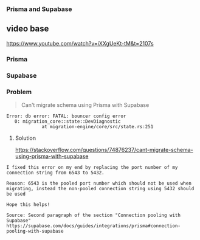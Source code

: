 ### Prisma and Supabase

## video base

https://www.youtube.com/watch?v=iXXgUeKt-tM&t=2107s

### Prisma

### Supabase

### Problem

> Can't migrate schema using Prisma with Supabase

```code
Error: db error: FATAL: bouncer config error
   0: migration_core::state::DevDiagnostic
             at migration-engine/core/src/state.rs:251

```

1. Solution

   https://stackoverflow.com/questions/74876237/cant-migrate-schema-using-prisma-with-supabase

```text
I fixed this error on my end by replacing the port number of my connection string from 6543 to 5432.

Reason: 6543 is the pooled port number which should not be used when migrating, instead the non-pooled connection string using 5432 should be used

Hope this helps!

Source: Second paragraph of the section "Connection pooling with Supabase" https://supabase.com/docs/guides/integrations/prisma#connection-pooling-with-supabase

```
